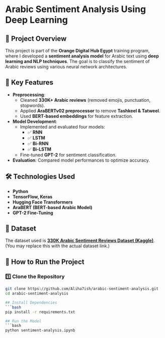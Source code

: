 # Arabic Sentiment Analysis Using Deep Learning  

## 📌 Project Overview  
This project is part of the **Orange Digital Hub Egypt** training program, where I developed a **sentiment analysis model** for Arabic text using **deep learning and NLP techniques**. The goal is to classify the sentiment of Arabic reviews using various neural network architectures.  

## 🚀 Key Features  
- **Preprocessing**:  
  - Cleaned **330K+ Arabic reviews** (removed emojis, punctuation, stopwords).  
  - Applied **AraBERTv02 preprocessor** to remove **Tashkeel & Tatweel**.  
  - Used **BERT-based embeddings** for feature extraction.  
- **Model Development**:  
  - Implemented and evaluated four models:  
    - ✅ **RNN**  
    - ✅ **LSTM**  
    - ✅ **Bi-RNN**  
    - ✅ **Bi-LSTM**  
  - Fine-tuned **GPT-2** for sentiment classification.  
- **Evaluation**: Compared model performances to optimize accuracy.  

## 🛠️ Technologies Used  
- **Python**  
- **TensorFlow, Keras**  
- **Hugging Face Transformers**  
- **AraBERT (BERT-based Arabic Model)**  
- **GPT-2 Fine-Tuning**  

## 📂 Dataset  
The dataset used is **[330K Arabic Sentiment Reviews Dataset (Kaggle)]([https://www.kaggle.com/datasets/](https://www.kaggle.com/datasets/abdallaellaithy/330k-arabic-sentiment-reviews))**. (You may replace this with the actual dataset link.)  

## 🔧 How to Run the Project  
### 1️⃣ Clone the Repository  
```bash
git clone https://github.com/Aliha7ish/arabic-sentiment-analysis.git
cd arabic-sentiment-analysis

## Install Dependencies
```bash
pip install -r requirements.txt

## Run the Model
```bash
python sentiment-analysis.ipynb


